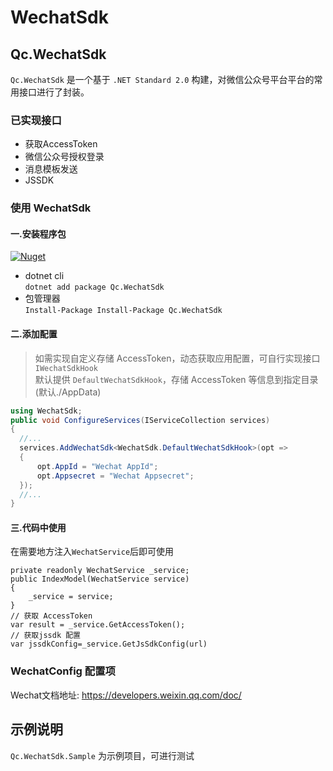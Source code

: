 # WechatSdk

## Qc.WechatSdk

`Qc.WechatSdk` 是一个基于 `.NET Standard 2.0` 构建，对微信公众号平台平台的常用接口进行了封装。

### 已实现接口
- 获取AccessToken
- 微信公众号授权登录
- 消息模板发送
- JSSDK

### 使用 WechatSdk


#### 一.安装程序包

[![Nuget](https://img.shields.io/nuget/v/Qc.WechatSdk)](https://www.nuget.org/packages/Qc.WechatSdk/)

- dotnet cli  
  `dotnet add package Qc.WechatSdk`
- 包管理器  
  `Install-Package Install-Package Qc.WechatSdk`

#### 二.添加配置

> 如需实现自定义存储 AccessToken，动态获取应用配置，可自行实现接口 `IWechatSdkHook`  
> 默认提供 `DefaultWechatSdkHook`，存储 AccessToken 等信息到指定目录(默认./AppData)

```cs
using WechatSdk;
public void ConfigureServices(IServiceCollection services)
{
  //...
  services.AddWechatSdk<WechatSdk.DefaultWechatSdkHook>(opt =>
  {
      opt.AppId = "Wechat AppId";
      opt.Appsecret = "Wechat Appsecret";
  });
  //...
}
```

#### 三.代码中使用

在需要地方注入`WechatService`后即可使用   
```
private readonly WechatService _service;
public IndexModel(WechatService service)
{
    _service = service;
}
// 获取 AccessToken
var result = _service.GetAccessToken();
// 获取jssdk 配置
var jssdkConfig=_service.GetJsSdkConfig(url)
```
### WechatConfig 配置项

Wechat文档地址: https://developers.weixin.qq.com/doc/

## 示例说明

`Qc.WechatSdk.Sample` 为示例项目，可进行测试
